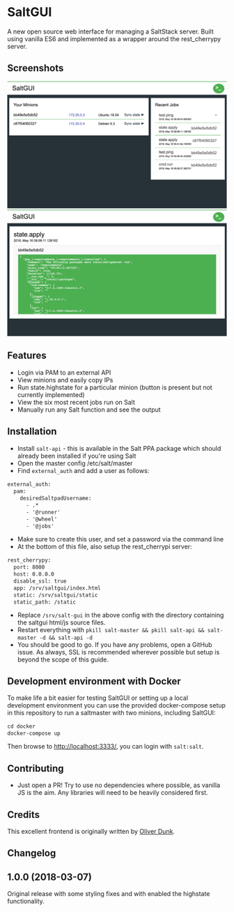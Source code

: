 # SaltGUI

A new open source web interface for managing a SaltStack server. Built using vanilla ES6 and implemented as a wrapper around the rest_cherrypy server.

## Screenshots
![overview](/docs/overview.png)
![job](/docs/job.png)

## Features
- Login via PAM to an external API
- View minions and easily copy IPs
- Run state.highstate for a particular minion (button is present but not currently implemented)
- View the six most recent jobs run on Salt
- Manually run any Salt function and see the output

## Installation
- Install `salt-api` - this is available in the Salt PPA package which should already been installed if you're using Salt
- Open the master config /etc/salt/master
- Find `external_auth` and add a user as follows:
```
external_auth:
  pam:
    desiredSaltpadUsername:
      - .*
      - '@runner'
      - '@wheel'
      - '@jobs'
```
- Make sure to create this user, and set a password via the command line
- At the bottom of this file, also setup the rest_cherrypi server:
```
rest_cherrypy:
  port: 8000
  host: 0.0.0.0
  disable_ssl: true
  app: /srv/saltgui/index.html
  static: /srv/saltgui/static
  static_path: /static
```
- Replace `/srv/salt-gui` in the above config with the directory containing the saltgui html/js source files.
- Restart everything with ``pkill salt-master && pkill salt-api && salt-master -d && salt-api -d``
- You should be good to go. If you have any problems, open a GitHub issue. As always, SSL is recommended wherever possible but setup is beyond the scope of this guide.


## Development environment with Docker
To make life a bit easier for testing SaltGUI or setting up a local development environment you can use the provided docker-compose setup in this repository to run a saltmaster with two minions, including SaltGUI:
```
cd docker
docker-compose up
```
Then browse to [http://localhost:3333/](http://localhost:3333/), you can login with `salt:salt`.

## Contributing
- Just open a PR! Try to use no dependencies where possible, as vanilla JS is the aim. Any libraries will need to be heavily considered first.

## Credits
This excellent frontend is originally written by [Oliver Dunk](https://github.com/oliverdunk).

## Changelog

## 1.0.0 (2018-03-07)
Original release with some styling fixes and with enabled the highstate functionality.
